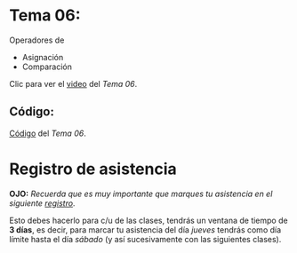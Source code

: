  # __Tema 06:__ 
Operadores de
* Asignación
* Comparación


Clic para ver el [video](https://drive.google.com/file/d/1ZOoPLxYG-_p-o3MTe7D_S_tqdPfNDSRr/view?usp=sharing) del _Tema 06_.


## Código:
[Código](https://github.com/AFIF-UG/Introduccion_a_Python-Curso_Online/blob/main/Clase_04/Codigo_Tema_6.ipynb) del _Tema 06_.



# Registro de asistencia
__OJO:__ _Recuerda que es muy importante que marques tu asistencia en el siguiente [registro](https://docs.google.com/forms/d/e/1FAIpQLSe_VK9V04d-omw9icqLhe-REiaC0wunmvFq1_WjCvJ3z8iFEg/viewform?usp=sf_link)_.

Esto debes hacerlo para c/u de las clases, tendrás un ventana de tiempo de __3 días__, es decir, para marcar tu asistencia del día _jueves_ tendrás como día límite hasta el día _sábado_ (y así sucesivamente con las siguientes clases).
